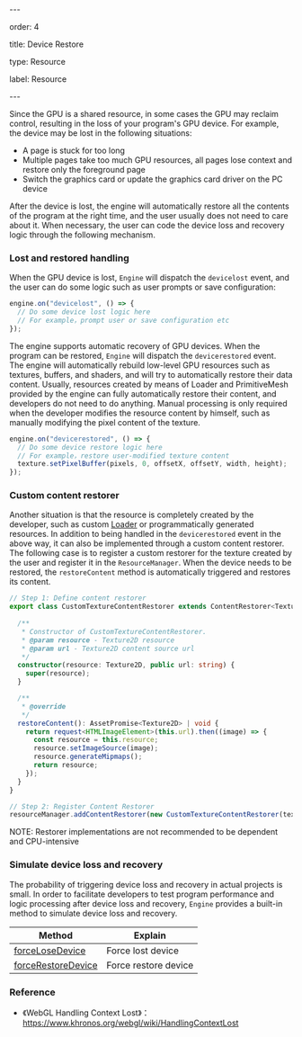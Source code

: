 \---

order: 4

title: Device Restore

type: Resource

label: Resource

\---

Since the GPU is a shared resource, in some cases the GPU may reclaim control, resulting in the loss of your program's GPU device. For example, the device may be lost in the following situations:

- A page is stuck for too long
- Multiple pages take too much GPU resources, all pages lose context and restore only the foreground page
- Switch the graphics card or update the graphics card driver on the PC device

After the device is lost, the engine will automatically restore all the contents of the program at the right time, and the user usually does not need to care about it. When necessary, the user can code the device loss and recovery logic through the following mechanism.

### Lost and restored handling

When the GPU device is lost, `Engine` will dispatch the `devicelost` event, and the user can do some logic such as user prompts or save configuration:

```typescript
engine.on("devicelost", () => {
  // Do some device lost logic here
  // For example，prompt user or save configuration etc
});
```



The engine supports automatic recovery of GPU devices. When the program can be restored, `Engine` will dispatch the `devicerestored` event. The engine will automatically rebuild low-level GPU resources such as textures, buffers, and shaders, and will try to automatically restore their data content. Usually, resources created by means of Loader and PrimitiveMesh provided by the engine can fully automatically restore their content, and developers do not need to do anything. Manual processing is only required when the developer modifies the resource content by himself, such as manually modifying the pixel content of the texture.

```typescript
engine.on("devicerestored", () => {
  // Do some device restore logic here
  // For example，restore user-modified texture content
  texture.setPixelBuffer(pixels, 0, offsetX, offsetY, width, height);
});
```



### Custom content restorer

Another situation is that the resource is completely created by the developer, such as custom [Loader](${docs}resource-manager) or programmatically generated resources. In addition to being handled in the `devicerestored` event in the above way, it can also be implemented through a custom content restorer. The following case is to register a custom restorer for the texture created by the user and register it in the `ResourceManager`. When the device needs to be restored, the `restoreContent` method is automatically triggered and restores its content.

```typescript
// Step 1: Define content restorer
export class CustomTextureContentRestorer extends ContentRestorer<Texture2D> {
  
  /**
   * Constructor of CustomTextureContentRestorer.
   * @param resource - Texture2D resource
   * @param url - Texture2D content source url
   */
  constructor(resource: Texture2D, public url: string) {
    super(resource);
  }

  /**
   * @override
   */
  restoreContent(): AssetPromise<Texture2D> | void {
    return request<HTMLImageElement>(this.url).then((image) => {
      const resource = this.resource;
      resource.setImageSource(image);
      resource.generateMipmaps();
      return resource;
    });
  }
} 

// Step 2: Register Content Restorer
resourceManager.addContentRestorer(new CustomTextureContentRestorer(texture, url));
```

NOTE: Restorer implementations are not recommended to be dependent and CPU-intensive

### Simulate device loss and recovery

The probability of triggering device loss and recovery in actual projects is small. In order to facilitate developers to test program performance and logic processing after device loss and recovery, `Engine` provides a built-in method to simulate device loss and recovery.

| Method                                                     | Explain      |
| ---------------------------------------------------------- | ------------ |
| [forceLoseDevice](${api}core/Engine#forceLoseDevice)       | Force lost device |
| [forceRestoreDevice](${api}core/Engine#forceRestoreDevice) | Force restore device |

### Reference

- 《WebGL Handling Context Lost》：https://www.khronos.org/webgl/wiki/HandlingContextLost